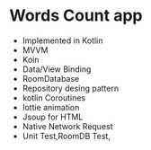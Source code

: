 # Words Count app

* Implemented in Kotlin
* MVVM 
* Koin
* Data/View Binding
* RoomDatabase
* Repository desing pattern
* kotlin Coroutines
* lottie animation
* Jsoup for HTML
* Native Network Request
* Unit Test,RoomDB Test,
